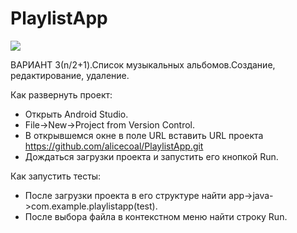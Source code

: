 # PlaylistApp
![](https://imageup.ru/img192/4217981/img_20230117_011912.jpg)

ВАРИАНТ 3(n/2+1).Список музыкальных альбомов.Создание,
редактирование, удаление. 


Как развернуть проект:

- Открыть Android Studio.
- File->New->Project from Version Control.
- В открывшемся окне в поле URL вставить URL проекта https://github.com/alicecoal/PlaylistApp.git
- Дождаться загрузки проекта и запустить его кнопкой Run.


Как запустить тесты:

- После загрузки проекта в его структуре найти app->java->com.example.playlistapp(test).
- После выбора файла в контекстном меню найти строку Run. 



